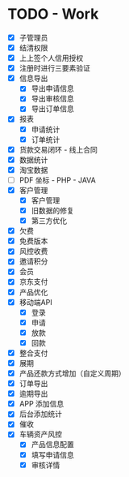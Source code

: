 # TODO - Work

- [X] 子管理员
- [X] 结清权限
- [X] 上上签个人信用授权
- [X] 注册时进行三要素验证
- [X] 信息导出
  - [X] 导出申请信息
  - [X] 导出审核信息
  - [X] 导出订单信息
- [X] 报表
  - [X] 申请统计
  - [X] 订单统计
- [X] 货款交易闭环 - 线上合同
- [X] 数据统计
- [X] 淘宝数据
- [ ] PDF 坐标 - PHP - JAVA
- [X] 客户管理
    - [X] 客户管理
    - [X] 旧数据的修复
    - [X] 第三方优化
- [X] 欠费
- [X] 免费版本
- [X] 风控收费
- [X] 邀请积分
- [X] 会员
- [X] 京东支付
- [X] 产品优化
- [X] 移动端API
    - [X] 登录
    - [X] 申请
    - [X] 放款
    - [X] 回款
- [X] 整合支付
- [X] 展期
- [X] 产品还款方式增加（自定义周期）
- [X] 订单导出
- [X] 逾期导出
- [X] APP 添加信息
- [X] 后台添加统计
- [X] 催收
- [X] 车辆资产风控
    - [X] 产品信息配置 
    - [X] 填写申请信息
    - [X] 审核详情
